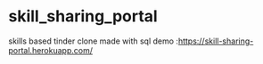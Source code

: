 # skill_sharing_portal 
skills based tinder clone  made with sql 
 demo :https://skill-sharing-portal.herokuapp.com/
